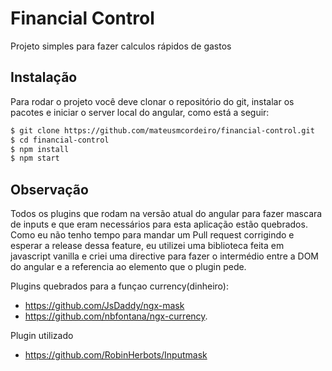 # Financial Control

Projeto simples para fazer calculos rápidos de gastos

## Instalação

Para rodar o projeto você deve clonar o repositório do git, instalar os pacotes e iniciar o server local do angular, como está a seguir:
```sh
$ git clone https://github.com/mateusmcordeiro/financial-control.git
$ cd financial-control
$ npm install
$ npm start
```
## Observação
Todos os plugins que rodam na versão atual do angular para fazer mascara de inputs e que eram necessários para esta aplicação estão quebrados.
Como eu não tenho tempo para mandar um Pull request corrigindo e esperar a release dessa feature, eu utilizei uma biblioteca feita em javascript vanilla e criei uma directive para fazer o intermédio entre a DOM do angular e a referencia ao elemento que o plugin pede. 
 
Plugins quebrados para a funçao currency(dinheiro):  
- https://github.com/JsDaddy/ngx-mask
- https://github.com/nbfontana/ngx-currency.
 
Plugin utilizado 
- https://github.com/RobinHerbots/Inputmask

